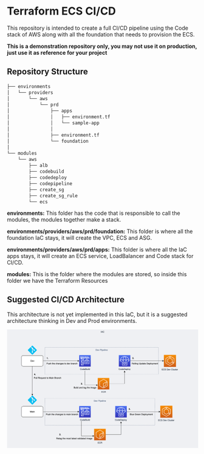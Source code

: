 # Terraform ECS CI/CD

This repository is intended to create a full CI/CD pipeline using the Code stack of AWS along with all the foundation that needs to provision the ECS.

**This is a demonstration repository only, you may not use it on production, just use it as reference for your project**

## Repository Structure

```
├── environments
│   └── providers
│       └── aws
│           └── prd
│               ├── apps
│               │   ├── environment.tf
│               │   └── sample-app
│               │       
│               ├── environment.tf
│               └── foundation
│                   
└── modules
    └── aws
        ├── alb
        ├── codebuild
        ├── codedeploy
        ├── codepipeline
        ├── create_sg
        ├── create_sg_rule
        └── ecs
```

**environments:** This folder has the code that is responsible to call the modules, the modules together make a stack.

**environments/providers/aws/prd/foundation:** This folder is where all the foundation IaC stays, it will create the VPC, ECS and ASG.

**environments/providers/aws/prd/apps:** This folder is where all the IaC apps stays, it will create an ECS service, LoadBalancer and Code stack for CI/CD.

**modules:** This is the folder where the modules are stored, so inside this folder we have the Terraform Resources

## Suggested CI/CD Architecture

This architecture is not yet implemented in this IaC, but it is a suggested architecture thinking in Dev and Prod environments.

<p align="center"> 
<img src="images/CI_CD-ECS.png">
</p>